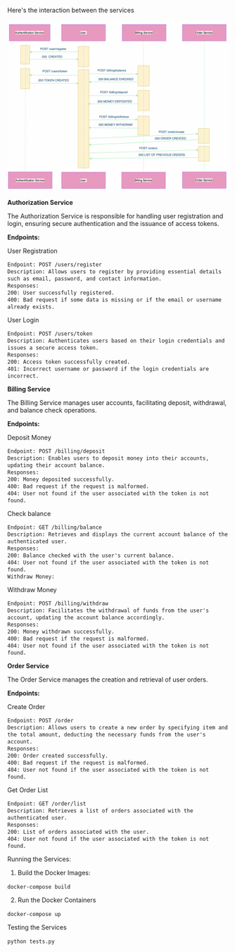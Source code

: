 Here's the interaction between the services

![Screenshot](https://github.com/arinakosovskaia/system_design/blob/main/task3/pic.png)

**Authorization Service**

The Authorization Service is responsible for handling user registration and login, ensuring secure authentication and the issuance of access tokens.

**Endpoints:**

User Registration

    Endpoint: POST /users/register
    Description: Allows users to register by providing essential details such as email, password, and contact information.
    Responses:
    200: User successfully registered.
    400: Bad request if some data is missing or if the email or username already exists.

User Login

    Endpoint: POST /users/token
    Description: Authenticates users based on their login credentials and issues a secure access token.
    Responses:
    200: Access token successfully created.
    401: Incorrect username or password if the login credentials are incorrect.

**Billing Service**

The Billing Service manages user accounts, facilitating deposit, withdrawal, and balance check operations.

**Endpoints:**

Deposit Money

    Endpoint: POST /billing/deposit
    Description: Enables users to deposit money into their accounts, updating their account balance.
    Responses:
    200: Money deposited successfully.
    400: Bad request if the request is malformed.
    404: User not found if the user associated with the token is not found.

Check balance

    Endpoint: GET /billing/balance
    Description: Retrieves and displays the current account balance of the authenticated user.
    Responses:
    200: Balance checked with the user's current balance.
    404: User not found if the user associated with the token is not found.
    Withdraw Money:

Withdraw Money

    Endpoint: POST /billing/withdraw
    Description: Facilitates the withdrawal of funds from the user's account, updating the account balance accordingly.
    Responses:
    200: Money withdrawn successfully.
    400: Bad request if the request is malformed.
    404: User not found if the user associated with the token is not found.

**Order Service**

The Order Service manages the creation and retrieval of user orders.

**Endpoints:**

Create Order

    Endpoint: POST /order
    Description: Allows users to create a new order by specifying item and the total amount, deducting the necessary funds from the user's account.
    Responses:
    200: Order created successfully.
    400: Bad request if the request is malformed.
    404: User not found if the user associated with the token is not found.

Get Order List

    Endpoint: GET /order/list
    Description: Retrieves a list of orders associated with the authenticated user.
    Responses:
    200: List of orders associated with the user.
    404: User not found if the user associated with the token is not found.


Running the Services:

1. Build the Docker Images:

```docker-compose build```

2. Run the Docker Containers

```docker-compose up  ```

Testing the Services

```python tests.py```
